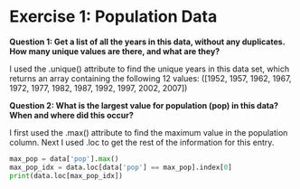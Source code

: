 # Exercise 1: Population Data
 
**Question 1: Get a list of all the years in this data, without any duplicates. How many unique values are there, and what are they?**

I used the .unique() attribute to find the unique years in this data set, which returns an array containing the following 12 values: 
([1952, 1957, 1962, 1967, 1972, 1977, 1982, 1987, 1992, 1997, 2002, 2007]) 

**Question 2: What is the largest value for population (pop) in this data? When and where did this occur?**

I first used the .max() attribute to find the maximum value in the population column. Next I used .loc to get the rest of the information for this entry. 

```python
max_pop = data['pop'].max()
max_pop_idx = data.loc[data['pop'] == max_pop].index[0]
print(data.loc[max_pop_idx])
```
